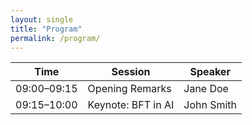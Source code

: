 ```yaml
---
layout: single
title: "Program"
permalink: /program/
---
```


| Time       | Session                 | Speaker       |
|------------|-------------------------|---------------|
| 09:00–09:15 | Opening Remarks         | Jane Doe      |
| 09:15–10:00 | Keynote: BFT in AI      | John Smith    |
